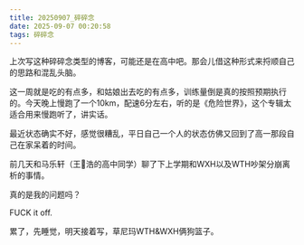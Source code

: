 ```yaml
---
title: 20250907_碎碎念
date: 2025-09-07 00:20:58
tags: 碎碎念
---
```


上次写这种碎碎念类型的博客，可能还是在高中吧。那会儿借这种形式来捋顺自己的思路和混乱头脑。

这一周就是吃的有点多，和姑娘出去吃的有点多，训练量倒是真的按照预期执行的。今天晚上慢跑了一个10km，配速6分左右，听的是《危险世界》，这个专辑太适合用来慢跑听了，讲实话。

最近状态确实不好，感觉很糟乱，平日自己一个人的状态仿佛又回到了高一那段自己在家呆着的时间。

前几天和马乐轩（王🍬浩的高中同学）聊了下上学期和WXH以及WTH吵架分崩离析的事情。

真的是我的问题吗？

FUCK it off.

累了，先睡觉，明天接着写，草尼玛WTH&WXH俩狗篮子。
